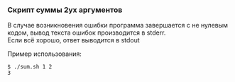 ### Скрипт суммы 2ух аргументов
В случае возникновения ошибки программа завершается с не нулевым кодом, вывод текста ошибок производится в stderr.  
Если всё хорошо, ответ выводится в stdout

Пример использования:
```
$ ./sum.sh 1 2
3
```
